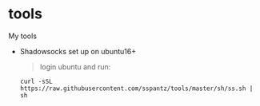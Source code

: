 # tools
My tools
- Shadowsocks set up on ubuntu16+
  > login ubuntu and run:
  ```shell
  curl -sSL https://raw.githubusercontent.com/sspantz/tools/master/sh/ss.sh | sh
  ```

